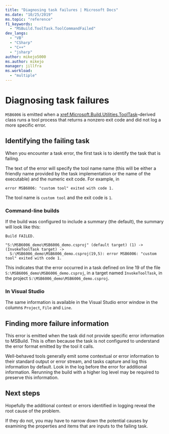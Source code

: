 ```yaml
---
title: "Diagnosing task failures | Microsoft Docs"
ms.date: "10/25/2019"
ms.topic: "reference"
f1_keywords:
  - "MSBuild.ToolTask.ToolCommandFailed"
dev_langs:
  - "VB"
  - "CSharp"
  - "C++"
  - "jsharp"
author: mikejo5000
ms.author: mikejo
manager: jillfra
ms.workload:
  - "multiple"
---
```

# Diagnosing task failures

`MSB6006` is emitted when a <xref:Microsoft.Build.Utilities.ToolTask>–derived class runs a tool process that returns a nonzero exit code and did not log a more specific error.

## Identifying the failing task

When you encounter a task error, the first task is to identify the task that is failing.

The text of the error will specify the tool name name (this will be either a friendly name provided by the task implementation or the name of the executable) and the numeric exit code. For example, in

```text
error MSB6006: "custom tool" exited with code 1.
```

The tool name is `custom tool` and the exit code is `1`.

### Command-line builds

If the build was configured to include a summary (the default), the summary will look like this:

```text
Build FAILED.

"S:\MSB6006_demo\MSB6006_demo.csproj" (default target) (1) ->
(InvokeToolTask target) ->
  S:\MSB6006_demo\MSB6006_demo.csproj(19,5): error MSB6006: "custom tool" exited with code 1.
```

This indicates that the error occurred in a task defined on line 19 of the file `S:\MSB6006_demo\MSB6006_demo.csproj`, in a target named `InvokeToolTask`, in the project `S:\MSB6006_demo\MSB6006_demo.csproj`.

### In Visual Studio

The same information is available in the Visual Studio error window in the columns `Project`, `File` and `Line`.

## Finding more failure information

This error is emitted when the task did not provide specific error information to MSBuild. This is often because the task is not configured to understand the error format emitted by the tool it calls.

Well-behaved tools generally emit some contextual or error information to their standard output or error stream, and tasks capture and log this information by default. Look in the log before the error for additional information. Rerunning the build with a higher log level may be required to preserve this information.

## Next steps

Hopefully the additional context or errors identified in logging reveal the root cause of the problem.

If they do not, you may have to narrow down the potential causes by examining the properties and items that are inputs to the failing task.
